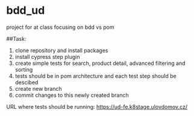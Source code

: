 # bdd_ud
project for at class focusing on bdd vs pom

##Task:
1. clone repository and install packages
2. install cypress step plugin
3. create simple tests for search, product detail, advanced filtering and sorting
4. tests should be in pom architecture and each test step should be descibed
5. create new branch
6. commit changes to this newly created branch

URL where tests should be running: https://ud-fe.k8stage.ulovdomov.cz/
